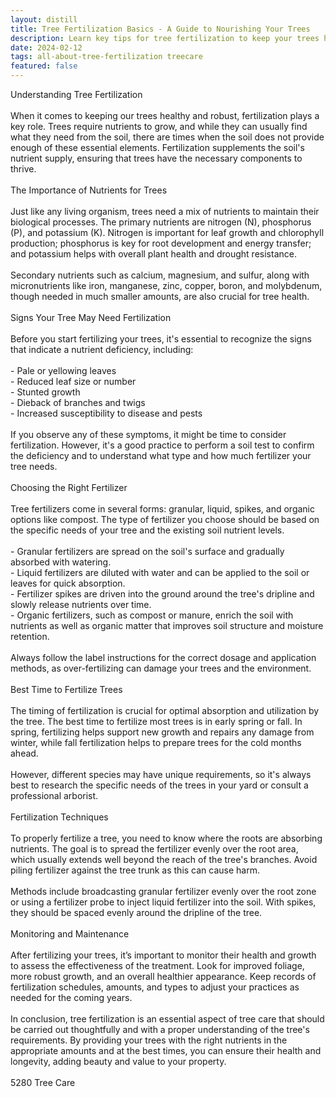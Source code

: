```yaml
---
layout: distill
title: Tree Fertilization Basics - A Guide to Nourishing Your Trees
description: Learn key tips for tree fertilization to keep your trees healthy and thriving with this comprehensive guide.
date: 2024-02-12
tags: all-about-tree-fertilization treecare
featured: false
---
```


Understanding Tree Fertilization<br /><br />When it comes to keeping our trees healthy and robust, fertilization plays a key role. Trees require nutrients to grow, and while they can usually find what they need from the soil, there are times when the soil does not provide enough of these essential elements. Fertilization supplements the soil's nutrient supply, ensuring that trees have the necessary components to thrive. <br /><br />The Importance of Nutrients for Trees<br /><br />Just like any living organism, trees need a mix of nutrients to maintain their biological processes. The primary nutrients are nitrogen (N), phosphorus (P), and potassium (K). Nitrogen is important for leaf growth and chlorophyll production; phosphorus is key for root development and energy transfer; and potassium helps with overall plant health and drought resistance.<br /><br />Secondary nutrients such as calcium, magnesium, and sulfur, along with micronutrients like iron, manganese, zinc, copper, boron, and molybdenum, though needed in much smaller amounts, are also crucial for tree health.<br /><br />Signs Your Tree May Need Fertilization<br /><br />Before you start fertilizing your trees, it's essential to recognize the signs that indicate a nutrient deficiency, including:<br /><br />- Pale or yellowing leaves<br />- Reduced leaf size or number<br />- Stunted growth<br />- Dieback of branches and twigs<br />- Increased susceptibility to disease and pests<br /><br />If you observe any of these symptoms, it might be time to consider fertilization. However, it's a good practice to perform a soil test to confirm the deficiency and to understand what type and how much fertilizer your tree needs.<br /><br />Choosing the Right Fertilizer<br /><br />Tree fertilizers come in several forms: granular, liquid, spikes, and organic options like compost. The type of fertilizer you choose should be based on the specific needs of your tree and the existing soil nutrient levels.<br /><br />- Granular fertilizers are spread on the soil's surface and gradually absorbed with watering.<br />- Liquid fertilizers are diluted with water and can be applied to the soil or leaves for quick absorption.<br />- Fertilizer spikes are driven into the ground around the tree's dripline and slowly release nutrients over time.<br />- Organic fertilizers, such as compost or manure, enrich the soil with nutrients as well as organic matter that improves soil structure and moisture retention.<br /><br />Always follow the label instructions for the correct dosage and application methods, as over-fertilizing can damage your trees and the environment.<br /><br />Best Time to Fertilize Trees<br /><br />The timing of fertilization is crucial for optimal absorption and utilization by the tree. The best time to fertilize most trees is in early spring or fall. In spring, fertilizing helps support new growth and repairs any damage from winter, while fall fertilization helps to prepare trees for the cold months ahead.<br /><br />However, different species may have unique requirements, so it's always best to research the specific needs of the trees in your yard or consult a professional arborist.<br /><br />Fertilization Techniques<br /><br />To properly fertilize a tree, you need to know where the roots are absorbing nutrients. The goal is to spread the fertilizer evenly over the root area, which usually extends well beyond the reach of the tree's branches. Avoid piling fertilizer against the tree trunk as this can cause harm.<br /><br />Methods include broadcasting granular fertilizer evenly over the root zone or using a fertilizer probe to inject liquid fertilizer into the soil. With spikes, they should be spaced evenly around the dripline of the tree.<br /><br />Monitoring and Maintenance<br /><br />After fertilizing your trees, it’s important to monitor their health and growth to assess the effectiveness of the treatment. Look for improved foliage, more robust growth, and an overall healthier appearance. Keep records of fertilization schedules, amounts, and types to adjust your practices as needed for the coming years.<br /><br />In conclusion, tree fertilization is an essential aspect of tree care that should be carried out thoughtfully and with a proper understanding of the tree's requirements. By providing your trees with the right nutrients in the appropriate amounts and at the best times, you can ensure their health and longevity, adding beauty and value to your property.<br /><br />5280 Tree Care
